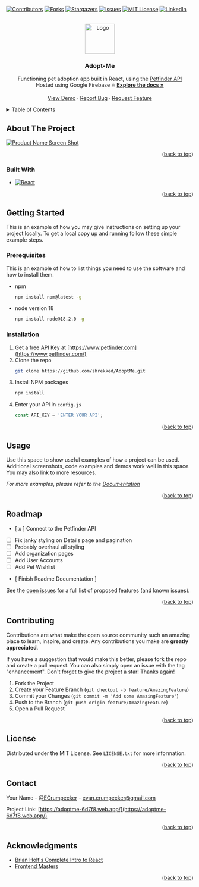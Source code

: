 <!-- Improved compatibility of back to top link: See: https://github.com/othneildrew/Best-README-Template/pull/73 -->
<a name="readme-top"></a>


<!-- PROJECT SHIELDS -->
<!--
*** I'm using markdown "reference style" links for readability.
*** Reference links are enclosed in brackets [ ] instead of parentheses ( ).
*** See the bottom of this document for the declaration of the reference variables
*** for contributors-url, forks-url, etc. This is an optional, concise syntax you may use.
*** https://www.markdownguide.org/basic-syntax/#reference-style-links
-->
[![Contributors][contributors-shield]][contributors-url]
[![Forks][forks-shield]][forks-url]
[![Stargazers][stars-shield]][stars-url]
[![Issues][issues-shield]][issues-url]
[![MIT License][license-shield]][license-url]
[![LinkedIn][linkedin-shield]][linkedin-url]


<!-- PROJECT LOGO -->
<br />
<div align="center">
  <a href="https://github.com/shrekked/AdoptMe">
    <img src="images/logo.png" alt="Logo" width="80" height="80">
  </a>

<h3 align="center">Adopt-Me</h3>

  <p align="center">
    Functioning pet adoption app built in React, using the <a href="https://www.petfinder.com/developers/">Petfinder API</a>
    <br />
    Hosted using Google Firebase 🔥
    <a href="https://github.com/shrekked/AdoptMe"><strong>Explore the docs »</strong></a>
    <br />
    <br />
    <a href="https://adoptme-6d7f8.web.app/">View Demo</a>
    ·
    <a href="https://github.com/shrekked/AdoptMe/issues">Report Bug</a>
    ·
    <a href="https://github.com/shrekked/AdoptMe/issues">Request Feature</a>
  </p>
</div>



<!-- TABLE OF CONTENTS -->
<details>
  <summary>Table of Contents</summary>
  <ol>
    <li>
      <a href="#about-the-project">About The Project</a>
      <ul>
        <li><a href="#built-with">Built With</a></li>
      </ul>
    </li>
    <li>
      <a href="#getting-started">Getting Started</a>
      <ul>
        <li><a href="#prerequisites">Prerequisites</a></li>
        <li><a href="#installation">Installation</a></li>
      </ul>
    </li>
    <li><a href="#usage">Usage</a></li>
    <li><a href="#roadmap">Roadmap</a></li>
    <li><a href="#contributing">Contributing</a></li>
    <li><a href="#license">License</a></li>
    <li><a href="#contact">Contact</a></li>
    <li><a href="#acknowledgments">Acknowledgments</a></li>
  </ol>
</details>



<!-- ABOUT THE PROJECT -->
## About The Project

[![Product Name Screen Shot][product-screenshot]](https://github.com/shrekked/AdoptMe/preview.png)

<p align="right">(<a href="#readme-top">back to top</a>)</p>



### Built With

* [![React][React.js]][React-url]

<p align="right">(<a href="#readme-top">back to top</a>)</p>



<!-- GETTING STARTED -->
## Getting Started

This is an example of how you may give instructions on setting up your project locally.
To get a local copy up and running follow these simple example steps.

### Prerequisites

This is an example of how to list things you need to use the software and how to install them.
* npm
  ```sh
  npm install npm@latest -g
  ```
* node version 18
  ```sh
  npm install node@18.2.0 -g
  ```

### Installation

1. Get a free API Key at [https://www.petfinder.com](https://www.petfinder.com/)
2. Clone the repo
   ```sh
   git clone https://github.com/shrekked/AdoptMe.git
   ```
3. Install NPM packages
   ```sh
   npm install
   ```
4. Enter your API in `config.js`
   ```js
   const API_KEY = 'ENTER YOUR API';
   ```

<p align="right">(<a href="#readme-top">back to top</a>)</p>



<!-- USAGE EXAMPLES -->
## Usage

Use this space to show useful examples of how a project can be used. Additional screenshots, code examples and demos work well in this space. You may also link to more resources.

_For more examples, please refer to the [Documentation](https://www.petfinder.com/developers/v2/docs/)_

<p align="right">(<a href="#readme-top">back to top</a>)</p>



<!-- ROADMAP -->
## Roadmap

- [ x ] Connect to the Petfinder API
- [ ] Fix janky styling on Details page and pagination
- [ ] Probably overhaul all styling
- [ ] Add organization pages
- [ ] Add User Accounts
- [ ] Add Pet Wishlist
- [ Finish Readme Documentation ]

See the [open issues](https://github.com/shrekked/AdoptMe/issues) for a full list of proposed features (and known issues).

<p align="right">(<a href="#readme-top">back to top</a>)</p>



<!-- CONTRIBUTING -->
## Contributing

Contributions are what make the open source community such an amazing place to learn, inspire, and create. Any contributions you make are **greatly appreciated**.

If you have a suggestion that would make this better, please fork the repo and create a pull request. You can also simply open an issue with the tag "enhancement".
Don't forget to give the project a star! Thanks again!

1. Fork the Project
2. Create your Feature Branch (`git checkout -b feature/AmazingFeature`)
3. Commit your Changes (`git commit -m 'Add some AmazingFeature'`)
4. Push to the Branch (`git push origin feature/AmazingFeature`)
5. Open a Pull Request

<p align="right">(<a href="#readme-top">back to top</a>)</p>



<!-- LICENSE -->
## License

Distributed under the MIT License. See `LICENSE.txt` for more information.

<p align="right">(<a href="#readme-top">back to top</a>)</p>



<!-- CONTACT -->
## Contact

Your Name - [@ECrumpecker](https://twitter.com/ECrumpecker) - evan.crumpecker@gmail.com

Project Link: [https://adoptme-6d7f8.web.app/](https://adoptme-6d7f8.web.app/)



<p align="right">(<a href="#readme-top">back to top</a>)</p>



<!-- ACKNOWLEDGMENTS -->
## Acknowledgments

* [Brian Holt's Complete Intro to React](https://react-v8.holt.courses/)
* [Frontend Masters](https://frontendmasters.com/courses/)

<p align="right">(<a href="#readme-top">back to top</a>)</p>



<!-- MARKDOWN LINKS & IMAGES -->
<!-- https://www.markdownguide.org/basic-syntax/#reference-style-links -->
[contributors-shield]: https://img.shields.io/github/contributors/shrekked/AdoptMe.svg?style=for-the-badge
[contributors-url]: https://github.com/shrekked/AdoptMe/graphs/contributors
[forks-shield]: https://img.shields.io/github/forks/shrekked/AdoptMe.svg?style=for-the-badge
[forks-url]: https://github.com/shrekked/AdoptMe/network/members
[stars-shield]: https://img.shields.io/github/stars/shrekked/AdoptMe.svg?style=for-the-badge
[stars-url]: https://github.com/shrekked/AdoptMe/stargazers
[issues-shield]: https://img.shields.io/github/issues/shrekked/AdoptMe.svg?style=for-the-badge
[issues-url]: https://github.com/shrekked/AdoptMe/issues
[license-shield]: https://img.shields.io/github/license/shrekked/AdoptMe.svg?style=for-the-badge
[license-url]: https://github.com/shrekked/AdoptMe/blob/master/LICENSE.txt
[linkedin-shield]: https://img.shields.io/badge/-LinkedIn-black.svg?style=for-the-badge&logo=linkedin&colorB=555
[linkedin-url]: https://linkedin.com/in/evan-crumpecker
[product-screenshot]: images/screenshot.png
[Next.js]: https://img.shields.io/badge/next.js-000000?style=for-the-badge&logo=nextdotjs&logoColor=white
[Next-url]: https://nextjs.org/
[React.js]: https://img.shields.io/badge/React-20232A?style=for-the-badge&logo=react&logoColor=61DAFB
[React-url]: https://reactjs.org/
[Vue.js]: https://img.shields.io/badge/Vue.js-35495E?style=for-the-badge&logo=vuedotjs&logoColor=4FC08D
[Vue-url]: https://vuejs.org/
[Angular.io]: https://img.shields.io/badge/Angular-DD0031?style=for-the-badge&logo=angular&logoColor=white
[Angular-url]: https://angular.io/
[Svelte.dev]: https://img.shields.io/badge/Svelte-4A4A55?style=for-the-badge&logo=svelte&logoColor=FF3E00
[Svelte-url]: https://svelte.dev/
[Laravel.com]: https://img.shields.io/badge/Laravel-FF2D20?style=for-the-badge&logo=laravel&logoColor=white
[Laravel-url]: https://laravel.com
[Bootstrap.com]: https://img.shields.io/badge/Bootstrap-563D7C?style=for-the-badge&logo=bootstrap&logoColor=white
[Bootstrap-url]: https://getbootstrap.com
[JQuery.com]: https://img.shields.io/badge/jQuery-0769AD?style=for-the-badge&logo=jquery&logoColor=white
[JQuery-url]: https://jquery.com 
